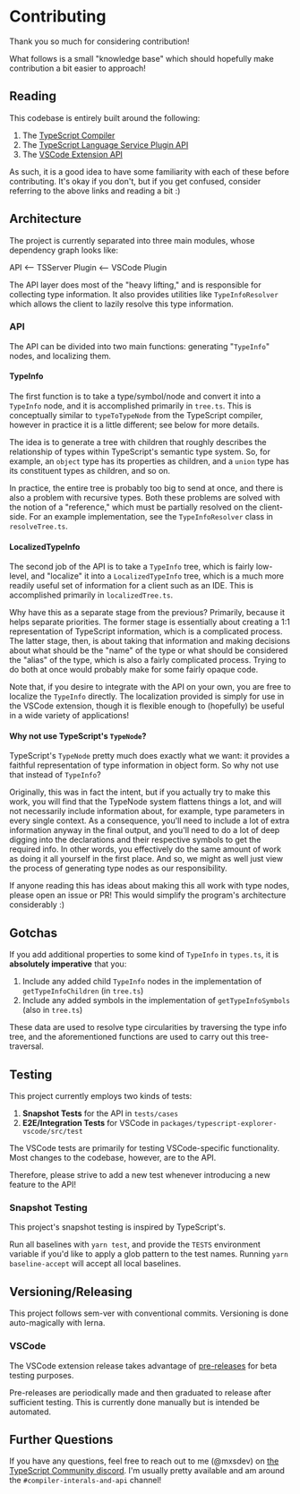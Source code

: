# Contributing

Thank you so much for considering contribution!

What follows is a small "knowledge base" which should hopefully make contribution a bit easier to approach!

## Reading

This codebase is entirely built around the following:

1. The [TypeScript Compiler][ts-compiler-api]
2. The [TypeScript Language Service Plugin API][ts-plugin]
3. The [VSCode Extension API][vscode-extension-api]

As such, it is a good idea to have some familiarity with each of these before contributing. It's okay if you don't, but if you get confused, consider referring to the above links and reading a bit :)

## Architecture

The project is currently separated into three main modules, whose dependency graph looks like:

API <-- TSServer Plugin <-- VSCode Plugin

The API layer does most of the "heavy lifting," and is responsible for collecting type information. It also provides utilities like `TypeInfoResolver` which allows the client to lazily resolve this type information.

### API

The API can be divided into two main functions: generating "`TypeInfo`" nodes, and localizing them.

#### TypeInfo

The first function is to take a type/symbol/node and convert it into a `TypeInfo` node, and it is accomplished primarily in `tree.ts`. This is conceptually similar to `typeToTypeNode` from the TypeScript compiler, however in practice it is a little different; see below for more details.

The idea is to generate a tree with children that roughly describes the relationship of types within TypeScript's semantic type system. So, for example, an `object` type has its properties as children, and a `union` type has its constituent types as children, and so on.

In practice, the entire tree is probably too big to send at once, and there is also a problem with recursive types. Both these problems are solved with the notion of a "reference," which must be partially resolved on the client-side. For an example implementation, see the `TypeInfoResolver` class in `resolveTree.ts`.

#### LocalizedTypeInfo

The second job of the API is to take a `TypeInfo` tree, which is fairly low-level, and "localize" it into a `LocalizedTypeInfo` tree, which is a much more readily useful set of information for a client such as an IDE. This is accomplished primarily in `localizedTree.ts`.

Why have this as a separate stage from the previous? Primarily, because it helps separate priorities. The former stage is essentially about creating a 1:1 representation of TypeScript information, which is a complicated process. The latter stage, then, is about taking that information and making decisions about what should be the "name" of the type or what should be considered the "alias" of the type, which is also a fairly complicated process. Trying to do both at once would probably make for some fairly opaque code.

Note that, if you desire to integrate with the API on your own, you are free to localize the `TypeInfo` directly. The localization provided is simply for use in the VSCode extension, though it is flexible enough to (hopefully) be useful in a wide variety of applications!

#### Why not use TypeScript's `TypeNode`?

TypeScript's `TypeNode` pretty much does exactly what we want: it provides a faithful representation of type information in object form. So why not use that instead of `TypeInfo`?

Originally, this was in fact the intent, but if you actually try to make this work, you will find that the TypeNode system flattens things a lot, and will not necessarily include information about, for example, type parameters in every single context. As a consequence, you'll need to include a lot of extra information anyway in the final output, and you'll need to do a lot of deep digging into the declarations and their respective symbols to get the required info. In other words, you effectively do the same amount of work as doing it all yourself in the first place. And so, we might as well just view the process of generating type nodes as our responsibility.

If anyone reading this has ideas about making this all work with type nodes, please open an issue or PR! This would simplify the program's architecture considerably :)

## Gotchas

If you add additional properties to some kind of `TypeInfo` in `types.ts`, it is **absolutely imperative** that you:

1. Include any added child `TypeInfo` nodes in the implementation of `getTypeInfoChildren` (in `tree.ts`)
2. Include any added symbols in the implementation of `getTypeInfoSymbols` (also in `tree.ts`)

These data are used to resolve type circularities by traversing the type info tree, and the aforementioned functions are used to carry out this tree-traversal.

## Testing

This project currently employs two kinds of tests:

1. **Snapshot Tests** for the API in `tests/cases`
2. **E2E/Integration Tests** for VSCode in `packages/typescript-explorer-vscode/src/test`

The VSCode tests are primarily for testing VSCode-specific functionality. Most changes to the codebase, however, are to the API.

Therefore, please strive to add a new test whenever introducing a new feature to the API!

### Snapshot Testing

This project's snapshot testing is inspired by TypeScript's.

Run all baselines with `yarn test`, and provide the `TESTS` environment variable if you'd like to apply a glob pattern to the test names. Running `yarn baseline-accept` will accept all local baselines.

## Versioning/Releasing

This project follows sem-ver with conventional commits. Versioning is done auto-magically with lerna.

### VSCode

The VSCode extension release takes advantage of [pre-releases][vscode-extension-prerelease] for beta testing purposes.

Pre-releases are periodically made and then graduated to release after sufficient testing. This is currently done manually but is intended be automated.

## Further Questions

If you have any questions, feel free to reach out to me (@mxsdev) on [the TypeScript Community discord][ts-discord]. I'm usually pretty available and am around the `#compiler-interals-and-api` channel!

[ts-compiler-api]: https://github.com/Microsoft/TypeScript/wiki/Using-the-Compiler-API
[ts-plugin]: https://github.com/microsoft/TypeScript/wiki/Writing-a-Language-Service-Plugin
[vscode-extension-api]: https://code.visualstudio.com/api
[semver]: https://semver.org/
[conventional-commits]: https://www.conventionalcommits.org/en/v1.0.0/
[vscode-extension-prerelease]: https://code.visualstudio.com/api/working-with-extensions/publishing-extension#prerelease-extensions
[ts-discord]: https://discord.com/invite/typescript
